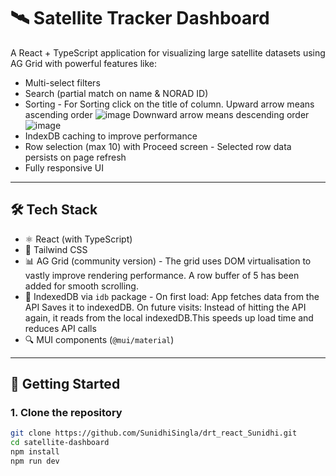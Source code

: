 # 🛰️ Satellite Tracker Dashboard

A React + TypeScript application for visualizing large satellite datasets using AG Grid with powerful features like:

- Multi-select filters
- Search (partial match on name & NORAD ID)
- Sorting - For Sorting click on the title of column.
     Upward arrow means ascending order ![image](https://github.com/user-attachments/assets/3a302f29-e332-4684-ae39-b21e086a0bd7)
     Downward arrow means descending order ![image](https://github.com/user-attachments/assets/50368eb3-171c-4ecf-83c4-c285e43d6bbb)
- IndexDB caching to improve performance
- Row selection (max 10) with Proceed screen - Selected row data persists on page refresh
- Fully responsive UI

---

## 🛠 Tech Stack

- ⚛️ React (with TypeScript)
- 🎨 Tailwind CSS
- 📊 AG Grid (community version) -  The grid uses DOM virtualisation to vastly improve rendering performance. A row buffer of 5 has been added for smooth scrolling.
- 🧠 IndexedDB via `idb` package - On first load: App fetches data from the API Saves it to indexedDB. On future visits: Instead of hitting the API again, it reads from the local indexedDB.This speeds up load                                         time and reduces API calls
- 🔍 MUI components (`@mui/material`)

---

## 🚀 Getting Started

### 1. Clone the repository

```bash
git clone https://github.com/SunidhiSingla/drt_react_Sunidhi.git
cd satellite-dashboard
npm install
npm run dev
